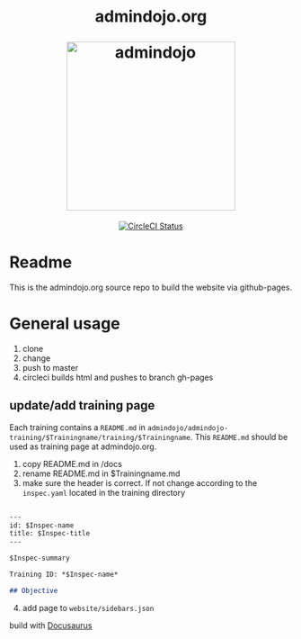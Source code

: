 <h1 align="center">
  <p align="center">admindojo.org</p>
  <a href="https://admindojo.org"><img height="300" src="https://admindojo.org/img/dojo_round.png" alt="admindojo"></a>
</h1>

<p align="center">
  <a href="https://circleci.com/gh/admindojo/admindojo-website"><img src="https://circleci.com/gh/admindojo/admindojo-website/tree/master.svg?style=shield" alt="CircleCI Status"></a>
</p>

# Readme
This is the admindojo.org source repo to build the website via github-pages.

# General usage
1. clone
2. change
3. push to master
4. circleci builds html and pushes to branch gh-pages


## update/add training page
Each training contains a `README.md` in `admindojo/admindojo-training/$Trainingname/training/$Trainingname`.
This `README.md` should be used as training page at admindojo.org.
1. copy README.md in /docs
2. rename README.md in $Trainingname.md
3. make sure the header is correct. If not change according to the `inspec.yaml` located in the training directory

````markdown

---
id: $Inspec-name
title: $Inspec-title
---

$Inspec-summary

Training ID: *$Inspec-name*

## Objective

````

4. add page to `website/sidebars.json`


build with [Docusaurus](https://github.com/facebook/Docusaurus)  